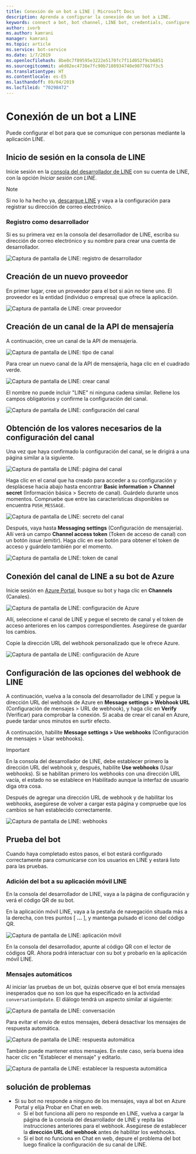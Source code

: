 ```yaml
---
title: Conexión de un bot a LINE | Microsoft Docs
description: Aprenda a configurar la conexión de un bot a LINE.
keywords: connect a bot, bot channel, LINE bot, credentials, configure, phone
author: ivorb
ms.author: kamrani
manager: kamrani
ms.topic: article
ms.service: bot-service
ms.date: 1/7/2019
ms.openlocfilehash: 8be0c7f89595e3222e5170fc7f11d052f9cb6851
ms.sourcegitcommit: a6d02ec4738e7fc90b7108934740e9077667f3c5
ms.translationtype: HT
ms.contentlocale: es-ES
ms.lasthandoff: 09/04/2019
ms.locfileid: "70298472"
---
```

# <a name="connect-a-bot-to-line"></a>Conexión de un bot a LINE

Puede configurar el bot para que se comunique con personas mediante la aplicación LINE.

## <a name="log-into-the-line-console"></a>Inicio de sesión en la consola de LINE

Inicie sesión en la [consola del desarrollador de LINE](https://developers.line.biz/console/register/messaging-api/provider/) con su cuenta de LINE, con la opción *Iniciar sesión con LINE*. 

> [!NOTE]
> Si no lo ha hecho ya, [descargue LINE](https://line.me/) y vaya a la configuración para registrar su dirección de correo electrónico.

### <a name="register-as-a-developer"></a>Registro como desarrollador

Si es su primera vez en la consola del desarrollador de LINE, escriba su dirección de correo electrónico y su nombre para crear una cuenta de desarrollador.

![Captura de pantalla de LINE: registro de desarrollador](./media/channels/LINE-screenshot-1.png)

## <a name="create-a-new-provider"></a>Creación de un nuevo proveedor

En primer lugar, cree un proveedor para el bot si aún no tiene uno. El proveedor es la entidad (individuo o empresa) que ofrece la aplicación.

![Captura de pantalla de LINE: crear proveedor](./media/channels/LINE-screenshot-2.png)

## <a name="create-a-messaging-api-channel"></a>Creación de un canal de la API de mensajería

A continuación, cree un canal de la API de mensajería. 

![Captura de pantalla de LINE: tipo de canal](./media/channels/LINE-channel-type-selection.png)

Para crear un nuevo canal de la API de mensajería, haga clic en el cuadrado verde.

![Captura de pantalla de LINE: crear canal](./media/channels/LINE-create-channel.png)

El nombre no puede incluir "LINE" ni ninguna cadena similar. Rellene los campos obligatorios y confirme la configuración del canal.

![Captura de pantalla de LINE: configuración del canal](./media/channels/LINE-screenshot-4.png)

## <a name="get-necessary-values-from-your-channel-settings"></a>Obtención de los valores necesarios de la configuración del canal

Una vez que haya confirmado la configuración del canal, se le dirigirá a una página similar a la siguiente.

![Captura de pantalla de LINE: página del canal](./media/channels/LINE-screenshot-5.png)

Haga clic en el canal que ha creado para acceder a su configuración y desplácese hacia abajo hasta encontrar **Basic information > Channel secret** (Información básica > Secreto de canal). Guárdelo durante unos momentos. Compruebe que entre las características disponibles se encuentra `PUSH_MESSAGE`.

![Captura de pantalla de LINE: secreto del canal](./media/channels/LINE-screenshot-6.png)

Después, vaya hasta **Messaging settings** (Configuración de mensajería). Allí verá un campo **Channel access token** (Token de acceso de canal) con un botón *issue* (emitir). Haga clic en ese botón para obtener el token de acceso y guárdelo también por el momento.

![Captura de pantalla de LINE: token de canal](./media/channels/LINE-screenshot-8.png)

## <a name="connect-your-line-channel-to-your-azure-bot"></a>Conexión del canal de LINE a su bot de Azure

Inicie sesión en [Azure Portal](https://portal.azure.com/), busque su bot y haga clic en **Channels** (Canales). 

![Captura de pantalla de LINE: configuración de Azure](./media/channels/LINE-channel-setting-2.png)

Allí, seleccione el canal de LINE y pegue el secreto de canal y el token de acceso anteriores en los campos correspondientes. Asegúrese de guardar los cambios.

Copie la dirección URL del webhook personalizado que le ofrece Azure.

![Captura de pantalla de LINE: configuración de Azure](./media/channels/LINE-channel-setting-1.png)

## <a name="configure-line-webhook-settings"></a>Configuración de las opciones del webhook de LINE

A continuación, vuelva a la consola del desarrollador de LINE y pegue la dirección URL del webhook de Azure en **Message settings > Webhook URL** (Configuración de mensajes > URL de webhook), y haga clic en **Verify** (Verificar) para comprobar la conexión. Si acaba de crear el canal en Azure, puede tardar unos minutos en surtir efecto.

A continuación, habilite **Message settings > Use webhooks** (Configuración de mensajes > Usar webhooks).

> [!IMPORTANT]
> En la consola del desarrollador de LINE, debe establecer primero la dirección URL del webhook y, después, habilite **Use webhooks** (Usar webhooks). Si se habilitan primero los webhooks con una dirección URL vacía, el estado no se establece en Habilitado aunque la interfaz de usuario diga otra cosa.

Después de agregar una dirección URL de webhook y de habilitar los webhooks, asegúrese de volver a cargar esta página y compruebe que los cambios se han establecido correctamente.

![Captura de pantalla de LINE: webhooks](./media/channels/LINE-screenshot-9.png)

## <a name="test-your-bot"></a>Prueba del bot

Cuando haya completado estos pasos, el bot estará configurado correctamente para comunicarse con los usuarios en LINE y estará listo para las pruebas.

### <a name="add-your-bot-to-your-line-mobile-app"></a>Adición del bot a su aplicación móvil LINE

En la consola del desarrollador de LINE, vaya a la página de configuración y verá el código QR de su bot. 

En la aplicación móvil LINE, vaya a la pestaña de navegación situada más a la derecha, con tres puntos [ **...** ], y mantenga pulsado el icono del código QR. 

![Captura de pantalla de LINE: aplicación móvil](./media/channels/LINE-screenshot-12.jpg)

En la consola del desarrollador, apunte al código QR con el lector de códigos QR. Ahora podrá interactuar con su bot y probarlo en la aplicación móvil LINE.

### <a name="automatic-messages"></a>Mensajes automáticos

Al iniciar las pruebas de un bot, quizás observe que el bot envía mensajes inesperados que no son los que ha especificado en la actividad `conversationUpdate`.  El diálogo tendrá un aspecto similar al siguiente:

![Captura de pantalla de LINE: conversación](./media/channels/LINE-screenshot-conversation.jpg)

Para evitar el envío de estos mensajes, deberá desactivar los mensajes de respuesta automática.

![Captura de pantalla de LINE: respuesta automática](./media/channels/LINE-screenshot-10.png)

También puede mantener estos mensajes. En este caso, sería buena idea hacer clic en "Establecer el mensaje" y editarlo.

![Captura de pantalla de LINE: establecer la respuesta automática](./media/channels/LINE-screenshot-11.png)

## <a name="troubleshooting"></a>solución de problemas

* Si su bot no responde a ninguno de los mensajes, vaya al bot en Azure Portal y elija Probar en Chat en web.  
    * Si el bot funciona allí pero no responde en LINE, vuelva a cargar la página de la consola del desarrollador de LINE y repita las instrucciones anteriores para el webhook. Asegúrese de establecer la **dirección URL del webhook** antes de habilitar los webhooks.
    * Si el bot no funciona en Chat en web, depure el problema del bot luego finalice la configuración de su canal de LINE.

